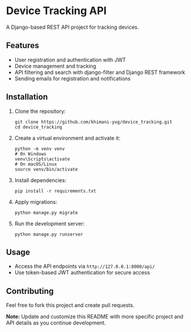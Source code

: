 # Device Tracking API

A Django-based REST API project for tracking devices.

## Features

- User registration and authentication with JWT
- Device management and tracking
- API filtering and search with django-filter and Django REST framework
- Sending emails for registration and notifications

## Installation

1. Clone the repository:
    ```
    git clone https://github.com/khimani-yug/device_tracking.git
    cd device_tracking
    ```

2. Create a virtual environment and activate it:
    ```
    python -m venv venv
    # On Windows
    venv\Scripts\activate
    # On macOS/Linux
    source venv/bin/activate
    ```

3. Install dependencies:
    ```
    pip install -r requirements.txt
    ```

4. Apply migrations:
    ```
    python manage.py migrate
    ```

5. Run the development server:
    ```
    python manage.py runserver
    ```

## Usage

- Access the API endpoints via `http://127.0.0.1:8000/api/`
- Use token-based JWT authentication for secure access

## Contributing

Feel free to fork this project and create pull requests.

**Note:** Update and customize this README with more specific project and API details as you continue development.
